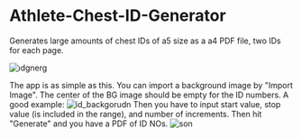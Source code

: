 # Athlete-Chest-ID-Generator
Generates large amounts of chest IDs of a5 size as a a4 PDF file, two IDs for each page.

![ıdgnerg](https://github.com/user-attachments/assets/fb4cf930-2dd3-4626-a3e8-70d8c6428527)

The app is as simple as this.
You can import a background image by "Import Image". The center of the BG image should be empty for the ID numbers.
A good example:
![id_backgorudn](https://github.com/user-attachments/assets/e0df83db-f1c6-4a03-af98-3b9178a39155)
Then you have to input start value, stop value (is included in the range), and number of increments.
Then hit "Generate" and you have a PDF of ID NOs.
![son](https://github.com/user-attachments/assets/86e85571-c127-4749-b09c-37ff305d4ea2)
